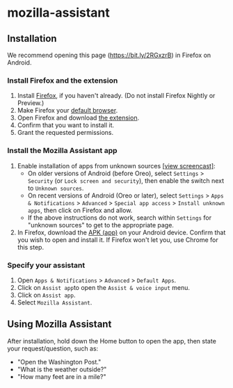 # mozilla-assistant

## Installation

We recommend opening this page (https://bit.ly/2RGxzrB) in Firefox on Android.

### Install Firefox and the extension

1. Install [Firefox](https://play.google.com/store/apps/details?id=org.mozilla.firefox&hl=en_US), if you haven't already. (Do not install Firefox Nightly or Preview.)
2. Make Firefox your [default browser](https://support.mozilla.org/en-US/kb/make-firefox-default-browser-android).
3. Open Firefox and download [the extension](https://va.allizom.org/releases/dev-android/firefox-voice.xpi).
4. Confirm that you want to install it.
5. Grant the requested permissions.

### Install the Mozilla Assistant app

1. Enable installation of apps from unknown sources [[view screencast]](https://github.com/espertus/mozilla-assistant/blob/master/doc/unknown-sources25.gif):
     * On older versions of Android (before Oreo), select `Settings` > `Security` (or `Lock screen and security`), then enable the switch next to `Unknown sources`.
     * On recent versions of Android (Oreo or later), select `Settings` > `Apps & Notifications` > `Advanced` > `Special app access` > `Install unknown apps`, then click on Firefox and allow.
     * If the above instructions do not work, search within `Settings` for "unknown sources" to get to the appropriate page.
2. In Firefox, download the [APK (app)](https://github.com/espertus/mozilla-assistant/blob/master/app/build/outputs/apk/debug/app-debug.apk?raw=true) on your Android device. Confirm that you wish to open and install it. If Firefox won't let you, use Chrome for this step.
   
### Specify your assistant

1. Open `Apps & Notifications` > `Advanced` > `Default Apps`.
2. Click on `Assist app`to open the `Assist & voice input` menu.
3. Click on `Assist app`.
4. Select `Mozilla Assistant`.

## Using Mozilla Assistant

After installation, hold down the Home button to open the app, then state your request/question, such as:

 * "Open the Washington Post."
 * "What is the weather outside?"
 * "How many feet are in a mile?"
 
 
